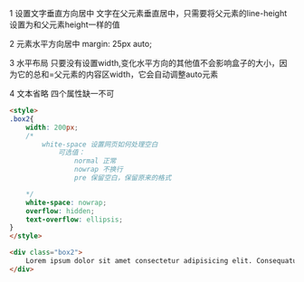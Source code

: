 1 设置文字垂直方向居中
文字在父元素垂直居中，只需要将父元素的line-height设置为和父元素height一样的值

2 元素水平方向居中
margin: 25px auto;

3 水平布局
只要没有设置width,变化水平方向的其他值不会影响盒子的大小，因为它的总和=父元素的内容区width，它会自动调整auto元素

4 文本省略
四个属性缺一不可
```html
<style>
.box2{
    width: 200px;
    /* 
        white-space 设置网页如何处理空白
            可选值：
                normal 正常
                nowrap 不换行
                pre 保留空白，保留原来的格式

    */
    white-space: nowrap;
    overflow: hidden;
    text-overflow: ellipsis;
}
</style>

<div class="box2">
    Lorem ipsum dolor sit amet consectetur adipisicing elit. Consequatur, minus fugit in perspiciatis reprehenderit consequuntur aspernatur repellat cumque quidem asperiores quaerat placeat, tenetur vel veritatis deserunt numquam. Dolores, cupiditate enim.
</div>
```